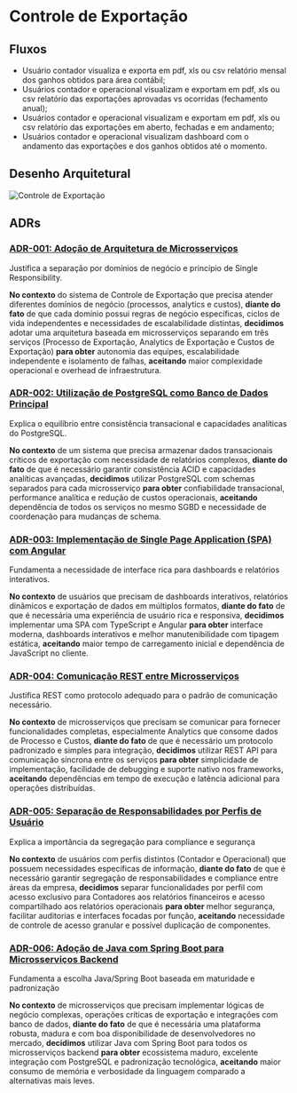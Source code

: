 # Controle de Exportação

## Fluxos

- Usuário contador visualiza e exporta em pdf, xls ou csv relatório mensal dos ganhos obtidos para área contábil;
- Usuários contador e operacional visualizam e exportam em pdf, xls ou csv relatório das exportações aprovadas vs ocorridas (fechamento anual);
- Usuários contador e operacional visualizam e exportam em pdf, xls ou csv relatório das exportações em aberto, fechadas e em andamento;
- Usuários contador e operacional visualizam dashboard com o andamento das exportações e dos ganhos obtidos até o momento.

## Desenho Arquitetural

![Controle de Exportação](http://www.plantuml.com/plantuml/proxy?cache=no&src=)

## ADRs

### [ADR-001: Adoção de Arquitetura de Microsserviços](https://)

Justifica a separação por domínios de negócio e princípio de Single Responsibility.

**No contexto** do sistema de Controle de Exportação que precisa atender diferentes domínios de negócio (processos, analytics e custos), **diante do fato** de que cada domínio possui regras de negócio específicas, ciclos de vida independentes e necessidades de escalabilidade distintas, **decidimos** adotar uma arquitetura baseada em microsserviços separando em três serviços (Processo de Exportação, Analytics de Exportação e Custos de Exportação) **para obter** autonomia das equipes, escalabilidade independente e isolamento de falhas, **aceitando** maior complexidade operacional e overhead de infraestrutura.

### [ADR-002: Utilização de PostgreSQL como Banco de Dados Principal](https://)

Explica o equilíbrio entre consistência transacional e capacidades analíticas do PostgreSQL.

**No contexto** de um sistema que precisa armazenar dados transacionais críticos de exportação com necessidade de relatórios complexos, **diante do fato** de que é necessário garantir consistência ACID e capacidades analíticas avançadas, **decidimos** utilizar PostgreSQL com schemas separados para cada microsserviço **para obter** confiabilidade transacional, performance analítica e redução de custos operacionais, **aceitando** dependência de todos os serviços no mesmo SGBD e necessidade de coordenação para mudanças de schema.

### [ADR-003: Implementação de Single Page Application (SPA) com Angular](https://)

Fundamenta a necessidade de interface rica para dashboards e relatórios interativos.

**No contexto** de usuários que precisam de dashboards interativos, relatórios dinâmicos e exportação de dados em múltiplos formatos, **diante do fato** de que é necessária uma experiência de usuário rica e responsiva, **decidimos** implementar uma SPA com TypeScript e Angular **para obter** interface moderna, dashboards interativos e melhor manutenibilidade com tipagem estática, **aceitando** maior tempo de carregamento inicial e dependência de JavaScript no cliente.

### [ADR-004: Comunicação REST entre Microsserviços](https://)

Justifica REST como protocolo adequado para o padrão de comunicação necessário.

**No contexto** de microsserviços que precisam se comunicar para fornecer funcionalidades completas, especialmente Analytics que consome dados de Processo e Custos, **diante do fato** de que é necessário um protocolo padronizado e simples para integração, **decidimos** utilizar REST API para comunicação síncrona entre os serviços **para obter** simplicidade de implementação, facilidade de debugging e suporte nativo nos frameworks, **aceitando** dependências em tempo de execução e latência adicional para operações distribuídas.

### [ADR-005: Separação de Responsabilidades por Perfis de Usuário](https://)

Explica a importância da segregação para compliance e segurança

**No contexto** de usuários com perfis distintos (Contador e Operacional) que possuem necessidades específicas de informação, **diante do fato** de que é necessário garantir segregação de responsabilidades e compliance entre áreas da empresa, **decidimos** separar funcionalidades por perfil com acesso exclusivo para Contadores aos relatórios financeiros e acesso compartilhado aos relatórios operacionais **para obter** melhor segurança, facilitar auditorias e interfaces focadas por função, **aceitando** necessidade de controle de acesso granular e possível duplicação de componentes.

### [ADR-006: Adoção de Java com Spring Boot para Microsserviços Backend](https://)

Fundamenta a escolha Java/Spring Boot baseada em maturidade e padronização

**No contexto** de microsserviços que precisam implementar lógicas de negócio complexas, operações críticas de exportação e integrações com banco de dados, **diante do fato** de que é necessária uma plataforma robusta, madura e com boa disponibilidade de desenvolvedores no mercado, **decidimos** utilizar Java com Spring Boot para todos os microsserviços backend **para obter** ecossistema maduro, excelente integração com PostgreSQL e padronização tecnológica, **aceitando** maior consumo de memória e verbosidade da linguagem comparado a alternativas mais leves.
